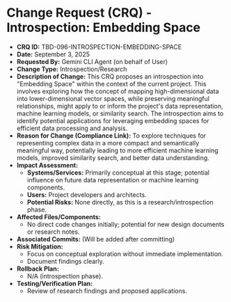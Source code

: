 # Change Request (CRQ) - Introspection: Embedding Space

*   **CRQ ID:** TBD-096-INTROSPECTION-EMBEDDING-SPACE
*   **Date:** September 3, 2025
*   **Requested By:** Gemini CLI Agent (on behalf of User)
*   **Change Type:** Introspection/Research
*   **Description of Change:**
    This CRQ proposes an introspection into "Embedding Space" within the context of the current project. This involves exploring how the concept of mapping high-dimensional data into lower-dimensional vector spaces, while preserving meaningful relationships, might apply to or inform the project's data representation, machine learning models, or similarity search. The introspection aims to identify potential applications for leveraging embedding spaces for efficient data processing and analysis.
*   **Reason for Change (Compliance Link):**
    To explore techniques for representing complex data in a more compact and semantically meaningful way, potentially leading to more efficient machine learning models, improved similarity search, and better data understanding.
*   **Impact Assessment:**
    *   **Systems/Services:** Primarily conceptual at this stage; potential influence on future data representation or machine learning components.
    *   **Users:** Project developers and architects.
    *   **Potential Risks:** None directly, as this is a research/introspection phase.
*   **Affected Files/Components:**
    *   No direct code changes initially; potential for new design documents or research notes.
*   **Associated Commits:** (Will be added after committing)
*   **Risk Mitigation:**
    *   Focus on conceptual exploration without immediate implementation.
    *   Document findings clearly.
*   **Rollback Plan:**
    *   N/A (introspection phase).
*   **Testing/Verification Plan:**
    *   Review of research findings and proposed applications.
